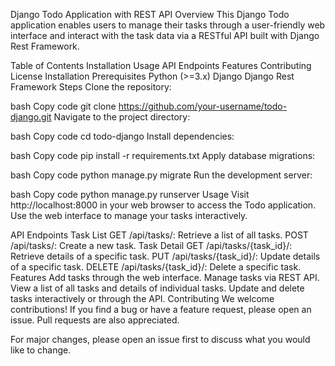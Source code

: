 Django Todo Application with REST API
Overview
This Django Todo application enables users to manage their tasks through a user-friendly web interface and interact with the task data via a RESTful API built with Django Rest Framework.

Table of Contents
Installation
Usage
API Endpoints
Features
Contributing
License
Installation
Prerequisites
Python (>=3.x)
Django
Django Rest Framework
Steps
Clone the repository:

bash
Copy code
git clone https://github.com/your-username/todo-django.git
Navigate to the project directory:

bash
Copy code
cd todo-django
Install dependencies:

bash
Copy code
pip install -r requirements.txt
Apply database migrations:

bash
Copy code
python manage.py migrate
Run the development server:

bash
Copy code
python manage.py runserver
Usage
Visit http://localhost:8000 in your web browser to access the Todo application. Use the web interface to manage your tasks interactively.

API Endpoints
Task List
GET /api/tasks/: Retrieve a list of all tasks.
POST /api/tasks/: Create a new task.
Task Detail
GET /api/tasks/{task_id}/: Retrieve details of a specific task.
PUT /api/tasks/{task_id}/: Update details of a specific task.
DELETE /api/tasks/{task_id}/: Delete a specific task.
Features
Add tasks through the web interface.
Manage tasks via REST API.
View a list of all tasks and details of individual tasks.
Update and delete tasks interactively or through the API.
Contributing
We welcome contributions! If you find a bug or have a feature request, please open an issue. Pull requests are also appreciated.

For major changes, please open an issue first to discuss what you would like to change.
